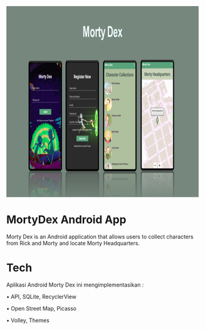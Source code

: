 <p align="center">
  <img height="500" src="/MortyDex.PNG">
</p>

# MortyDex Android App
Morty Dex is an Android application that allows users to collect characters from Rick and Morty and locate Morty Headquarters.

# Tech
Aplikasi Android Morty Dex ini mengimplementasikan :

• API, SQLite, RecyclerView

• Open Street Map, Picasso

• Volley, Themes
